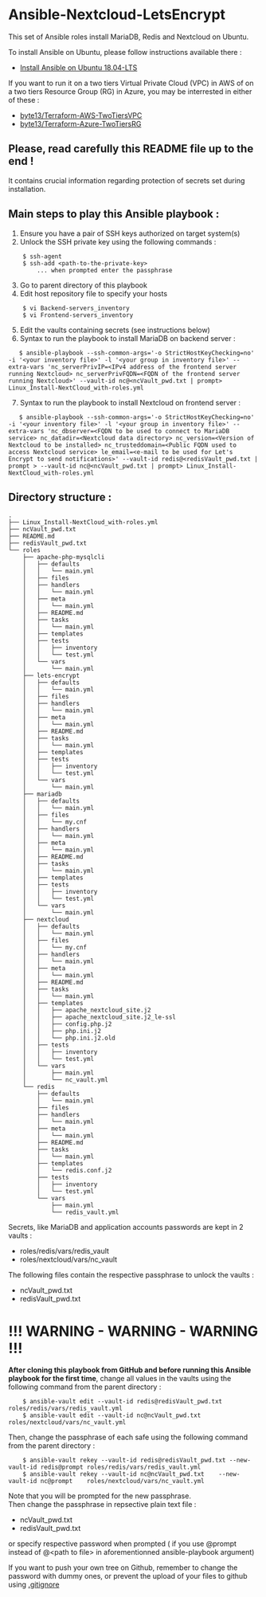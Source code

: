 # Ansible-Nextcloud-LetsEncrypt
This set of Ansible roles install MariaDB, Redis and Nextcloud on Ubuntu.

To install Ansible on Ubuntu, please follow instructions available there :
* [Install Ansible on Ubuntu 18.04-LTS](https://linuxconfig.org/how-to-install-ansible-on-ubuntu-18-04-bionic-beaver-linux)

If you want to run it on a two tiers Virtual Private Cloud (VPC) in AWS of on a two tiers Resource Group (RG) in Azure, you may be interrested in either of these :
* [byte13/Terraform-AWS-TwoTiersVPC](https://github.com/byte13/Terraform-AWS-TwoTiersVPC)
* [byte13/Terraform-Azure-TwoTiersRG](https://github.com/byte13/Terraform-Azure-TwoTiersRG)

## Please, read carefully this README file up to the end !
It contains crucial information regarding protection of 
secrets set during installation.

## Main steps to play this Ansible playbook :
1. Ensure you have a pair of SSH keys authorized on target system(s)
2. Unlock the SSH private key using the following commands :
```
    $ ssh-agent
    $ ssh-add <path-to-the-private-key>
        ... when prompted enter the passphrase
```  
3. Go to parent directory of this playbook
4. Edit host repository file to specify your hosts
```
    $ vi Backend-servers_inventory
    $ vi Frontend-servers_inventory
``` 
5. Edit the vaults containing secrets (see instructions below)
6. Syntax to run the playbook to install MariaDB on backend server :
```
   $ ansible-playbook --ssh-common-args='-o StrictHostKeyChecking=no' -i '<your inventory file>' -l '<your group in inventory file>' --extra-vars 'nc_serverPrivIP=<IPv4 address of the frontend server running Nextcloud> nc_serverPrivFQDN=<FQDN of the frontend server running Nextcloud>' --vault-id nc@<ncVault_pwd.txt | prompt> Linux_Install-NextCloud_with-roles.yml
```
7. Syntax to run the playbook to install Nextcloud on frontend server :
``` 
   $ ansible-playbook --ssh-common-args='-o StrictHostKeyChecking=no' -i '<your inventory file>' -l '<your group in inventory file>' --extra-vars 'nc_dbserver=<FQDN to be used to connect to MariaDB service> nc_datadir=<Nextcloud data directory> nc_version=<Version of Nextcloud to be installed> nc_trusteddomain=<Public FQDN used to access Nextcloud service> le_email=<e-mail to be used for Let's Encrypt to send notifications>' --vault-id redis@<redisVault_pwd.txt | prompt > --vault-id nc@<ncVault_pwd.txt | prompt> Linux_Install-NextCloud_with-roles.yml
```

## Directory structure :
```
.
├── Linux_Install-NextCloud_with-roles.yml
├── ncVault_pwd.txt
├── README.md
├── redisVault_pwd.txt
└── roles
    ├── apache-php-mysqlcli
    │   ├── defaults
    │   │   └── main.yml
    │   ├── files
    │   ├── handlers
    │   │   └── main.yml
    │   ├── meta
    │   │   └── main.yml
    │   ├── README.md
    │   ├── tasks
    │   │   └── main.yml
    │   ├── templates
    │   ├── tests
    │   │   ├── inventory
    │   │   └── test.yml
    │   └── vars
    │       └── main.yml
    ├── lets-encrypt
    │   ├── defaults
    │   │   └── main.yml
    │   ├── files
    │   ├── handlers
    │   │   └── main.yml
    │   ├── meta
    │   │   └── main.yml
    │   ├── README.md
    │   ├── tasks
    │   │   └── main.yml
    │   ├── templates
    │   ├── tests
    │   │   ├── inventory
    │   │   └── test.yml
    │   └── vars
    │       └── main.yml
    ├── mariadb
    │   ├── defaults
    │   │   └── main.yml
    │   ├── files
    │   │   └── my.cnf
    │   ├── handlers
    │   │   └── main.yml
    │   ├── meta
    │   │   └── main.yml
    │   ├── README.md
    │   ├── tasks
    │   │   └── main.yml
    │   ├── templates
    │   ├── tests
    │   │   ├── inventory
    │   │   └── test.yml
    │   └── vars
    │       └── main.yml
    ├── nextcloud
    │   ├── defaults
    │   │   └── main.yml
    │   ├── files
    │   │   └── my.cnf
    │   ├── handlers
    │   │   └── main.yml
    │   ├── meta
    │   │   └── main.yml
    │   ├── README.md
    │   ├── tasks
    │   │   └── main.yml
    │   ├── templates
    │   │   ├── apache_nextcloud_site.j2
    │   │   ├── apache_nextcloud_site.j2_le-ssl
    │   │   ├── config.php.j2
    │   │   ├── php.ini.j2
    │   │   └── php.ini.j2.old
    │   ├── tests
    │   │   ├── inventory
    │   │   └── test.yml
    │   └── vars
    │       ├── main.yml
    │       └── nc_vault.yml
    └── redis
        ├── defaults
        │   └── main.yml
        ├── files
        ├── handlers
        │   └── main.yml
        ├── meta
        │   └── main.yml
        ├── README.md
        ├── tasks
        │   └── main.yml
        ├── templates
        │   └── redis.conf.j2
        ├── tests
        │   ├── inventory
        │   └── test.yml
        └── vars
            ├── main.yml
            └── redis_vault.yml
```

Secrets, like MariaDB and application accounts passwords are kept in 2 vaults :

* roles/redis/vars/redis_vault
* roles/nextcloud/vars/nc_vault

The following files contain the respective passphrase to unlock the vaults :

* ncVault_pwd.txt
* redisVault_pwd.txt

# !!! WARNING - WARNING - WARNING !!!
**After cloning this playbook from GitHub and before running this Ansible playbook for the first time**, change all values in the vaults using the following command from the parent directory :
```
    $ ansible-vault edit --vault-id redis@redisVault_pwd.txt roles/redis/vars/redis_vault.yml
    $ ansible-vault edit --vault-id nc@ncVault_pwd.txt       roles/nextcloud/vars/nc_vault.yml
```
Then, change the passphrase of each safe using the following command from the parent directory :
```
    $ ansible-vault rekey --vault-id redis@redisVault_pwd.txt --new-vault-id redis@prompt roles/redis/vars/redis_vault.yml
    $ ansible-vault rekey --vault-id nc@ncVault_pwd.txt    --new-vault-id nc@prompt    roles/nextcloud/vars/nc_vault.yml
```
Note that you will be prompted for the new passphrase.\
Then change the passphrase in repsective plain text file :
* ncVault_pwd.txt
* redisVault_pwd.txt

or specify respective password when prompted ( if you use @prompt instead of @&lt;path to file&gt; in aforementionned  ansible-playbook argument)

If you want to push your own tree on Github, remember to change the password with dummy ones, or prevent the upload of your files to github using [.gitignore](https://help.github.com/en/articles/ignoring-files)
